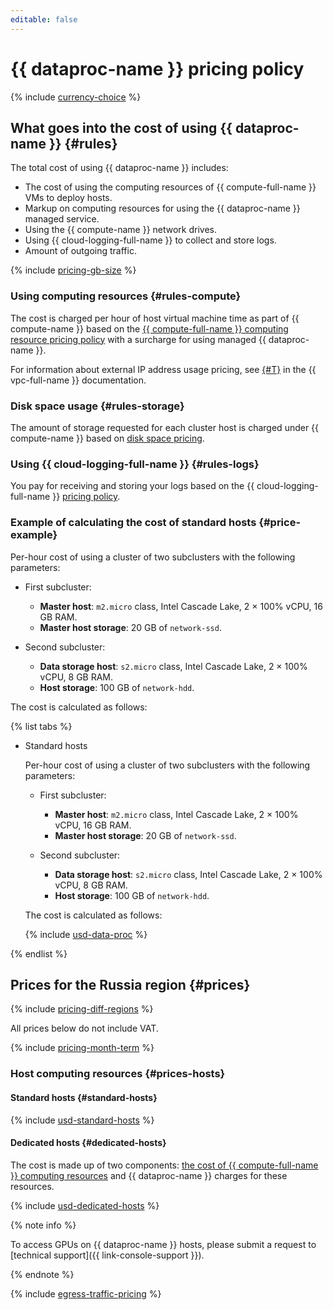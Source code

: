 ```yaml
---
editable: false
---
```


# {{ dataproc-name }} pricing policy


{% include [currency-choice](../_includes/pricing/currency-choice.md) %}


## What goes into the cost of using {{ dataproc-name }} {#rules}

The total cost of using {{ dataproc-name }} includes:

* The cost of using the computing resources of {{ compute-full-name }} VMs to deploy hosts.
* Markup on computing resources for using the {{ dataproc-name }} managed service.
* Using the {{ compute-name }} network drives.
* Using {{ cloud-logging-full-name }} to collect and store logs.
* Amount of outgoing traffic.

{% include [pricing-gb-size](../_includes/pricing-gb-size.md) %}

### Using computing resources {#rules-compute}

The cost is charged per hour of host virtual machine time as part of {{ compute-name }} based on the [{{ compute-full-name }} computing resource pricing policy](../compute/pricing.md#prices) with a surcharge for using managed {{ dataproc-name }}.

For information about external IP address usage pricing, see [{#T}](../vpc/pricing.md) in the {{ vpc-full-name }} documentation.

### Disk space usage {#rules-storage}

The amount of storage requested for each cluster host is charged under {{ compute-name }} based on [disk space pricing](../compute/pricing.md#prices-storage).

### Using {{ cloud-logging-full-name }} {#rules-logs}

You pay for receiving and storing your logs based on the {{ cloud-logging-full-name }} [pricing policy](../logging/pricing.md).

### Example of calculating the cost of standard hosts {#price-example}

Per-hour cost of using a cluster of two subclusters with the following parameters:

* First subcluster:
  * **Master host**: `m2.micro` class, Intel Cascade Lake, 2 × 100% vCPU, 16 GB RAM.
  * **Master host storage**: 20 GB of `network-ssd`.

* Second subcluster:
  * **Data storage host**: `s2.micro` class, Intel Cascade Lake, 2 × 100% vCPU, 8 GB RAM.
  * **Host storage**: 100 GB of `network-hdd`.

The cost is calculated as follows:



{% list tabs %}

- Standard hosts

  Per-hour cost of using a cluster of two subclusters with the following parameters:

  * First subcluster:
    * **Master host**: `m2.micro` class, Intel Cascade Lake, 2 × 100% vCPU, 16 GB RAM.
    * **Master host storage**: 20 GB of `network-ssd`.

  * Second subcluster:
    * **Data storage host**: `s2.micro` class, Intel Cascade Lake, 2 × 100% vCPU, 8 GB RAM.
    * **Host storage**: 100 GB of `network-hdd`.

  The cost is calculated as follows:

  {% include [usd-data-proc](../_pricing_examples/data-proc/usd.md) %}

{% endlist %}


## Prices for the Russia region {#prices}

{% include [pricing-diff-regions](../_includes/pricing-diff-regions.md) %}



All prices below do not include VAT.


{% include [pricing-month-term](../_includes/mdb/pricing-month-term.md) %}

### Host computing resources {#prices-hosts}

#### Standard hosts {#standard-hosts}



{% include [usd-standard-hosts](../_pricing/data-proc/usd-standard-hosts.md) %}


#### Dedicated hosts {#dedicated-hosts}

The cost is made up of two components: [the cost of {{ compute-full-name }} computing resources](../compute/pricing.md#prices-dedicated-host) and {{ dataproc-name }} charges for these resources.



{% include [usd-dedicated-hosts](../_pricing/data-proc/usd-dedicated-hosts.md) %}


{% note info %}

To access GPUs on {{ dataproc-name }} hosts, please submit a request to [technical support]({{ link-console-support }}).

{% endnote %}

{% include [egress-traffic-pricing](../_includes/egress-traffic-pricing.md) %}
